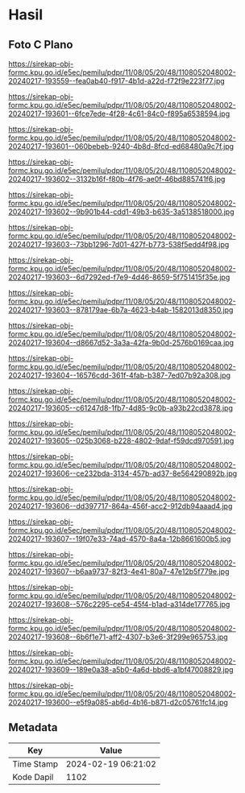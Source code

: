 # Hasil

## Foto C Plano

https://sirekap-obj-formc.kpu.go.id/e5ec/pemilu/pdpr/11/08/05/20/48/1108052048002-20240217-193559--fea0ab40-f917-4b1d-a22d-f72f9e223f77.jpg

https://sirekap-obj-formc.kpu.go.id/e5ec/pemilu/pdpr/11/08/05/20/48/1108052048002-20240217-193601--6fce7ede-4f28-4c61-84c0-f895a6538594.jpg

https://sirekap-obj-formc.kpu.go.id/e5ec/pemilu/pdpr/11/08/05/20/48/1108052048002-20240217-193601--060bebeb-9240-4b8d-8fcd-ed68480a9c7f.jpg

https://sirekap-obj-formc.kpu.go.id/e5ec/pemilu/pdpr/11/08/05/20/48/1108052048002-20240217-193602--3132b16f-f80b-4f76-ae0f-46bd885741f6.jpg

https://sirekap-obj-formc.kpu.go.id/e5ec/pemilu/pdpr/11/08/05/20/48/1108052048002-20240217-193602--9b901b44-cdd1-49b3-b635-3a5138518000.jpg

https://sirekap-obj-formc.kpu.go.id/e5ec/pemilu/pdpr/11/08/05/20/48/1108052048002-20240217-193603--73bb1296-7d01-427f-b773-538f5edd4f98.jpg

https://sirekap-obj-formc.kpu.go.id/e5ec/pemilu/pdpr/11/08/05/20/48/1108052048002-20240217-193603--6d7292ed-f7e9-4d46-8659-5f751415f35e.jpg

https://sirekap-obj-formc.kpu.go.id/e5ec/pemilu/pdpr/11/08/05/20/48/1108052048002-20240217-193603--878179ae-6b7a-4623-b4ab-1582013d8350.jpg

https://sirekap-obj-formc.kpu.go.id/e5ec/pemilu/pdpr/11/08/05/20/48/1108052048002-20240217-193604--d8667d52-3a3a-42fa-9b0d-2576b0169caa.jpg

https://sirekap-obj-formc.kpu.go.id/e5ec/pemilu/pdpr/11/08/05/20/48/1108052048002-20240217-193604--16576cdd-361f-4fab-b387-7ed07b92a308.jpg

https://sirekap-obj-formc.kpu.go.id/e5ec/pemilu/pdpr/11/08/05/20/48/1108052048002-20240217-193605--c61247d8-1fb7-4d85-9c0b-a93b22cd3878.jpg

https://sirekap-obj-formc.kpu.go.id/e5ec/pemilu/pdpr/11/08/05/20/48/1108052048002-20240217-193605--025b3068-b228-4802-9daf-f59dcd970591.jpg

https://sirekap-obj-formc.kpu.go.id/e5ec/pemilu/pdpr/11/08/05/20/48/1108052048002-20240217-193606--ce232bda-3134-457b-ad37-8e564290892b.jpg

https://sirekap-obj-formc.kpu.go.id/e5ec/pemilu/pdpr/11/08/05/20/48/1108052048002-20240217-193606--dd397717-864a-456f-acc2-912db94aaad4.jpg

https://sirekap-obj-formc.kpu.go.id/e5ec/pemilu/pdpr/11/08/05/20/48/1108052048002-20240217-193607--19f07e33-74ad-4570-8a4a-12b8661600b5.jpg

https://sirekap-obj-formc.kpu.go.id/e5ec/pemilu/pdpr/11/08/05/20/48/1108052048002-20240217-193607--b6aa9737-82f3-4e41-80a7-47e12b5f779e.jpg

https://sirekap-obj-formc.kpu.go.id/e5ec/pemilu/pdpr/11/08/05/20/48/1108052048002-20240217-193608--576c2295-ce54-45f4-b1ad-a314de177765.jpg

https://sirekap-obj-formc.kpu.go.id/e5ec/pemilu/pdpr/11/08/05/20/48/1108052048002-20240217-193608--6b6f1e71-aff2-4307-b3e6-3f299e965753.jpg

https://sirekap-obj-formc.kpu.go.id/e5ec/pemilu/pdpr/11/08/05/20/48/1108052048002-20240217-193609--189e0a38-a5b0-4a6d-bbd6-a1bf47008829.jpg

https://sirekap-obj-formc.kpu.go.id/e5ec/pemilu/pdpr/11/08/05/20/48/1108052048002-20240217-193600--e5f9a085-ab6d-4b16-b871-d2c05761fc14.jpg


## Metadata

| Key        | Value               |
| ---------- | ------------------- |
| Time Stamp | 2024-02-19 06:21:02 |
| Kode Dapil | 1102                |



